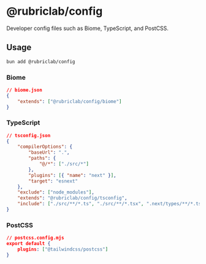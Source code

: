# @rubriclab/config

Developer config files such as Biome, TypeScript, and PostCSS.

## Usage

```bash
bun add @rubriclab/config
```

### Biome

```json
// biome.json
{
	"extends": ["@rubriclab/config/biome"]
}
```

### TypeScript

```json
// tsconfig.json
{
	"compilerOptions": {
		"baseUrl": ".",
		"paths": {
			"@/*": ["./src/*"]
		},
		"plugins": [{ "name": "next" }],
		"target": "esnext"
	},
	"exclude": ["node_modules"],
	"extends": "@rubriclab/config/tsconfig",
	"include": ["./src/**/*.ts", "./src/**/*.tsx", ".next/types/**/*.ts", "next-env.d.ts"]
}
```

### PostCSS

```json
// postcss.config.mjs
export default {
	plugins: ["@tailwindcss/postcss"]
}
```